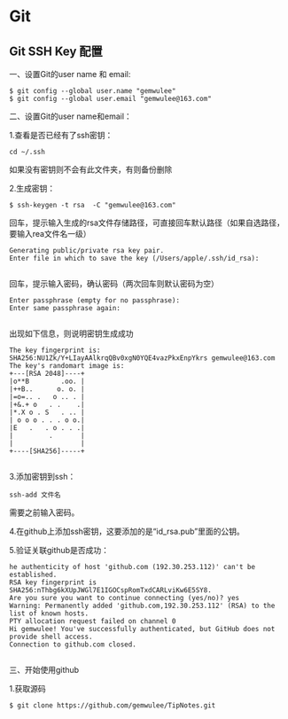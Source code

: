 # Git


## Git SSH Key 配置

一、设置Git的user name 和 email:

```
$ git config --global user.name "gemwulee"
$ git config --global user.email "gemwulee@163.com"

```

二、设置Git的user name和email：

1.查看是否已经有了ssh密钥： 

```
cd ~/.ssh

```
如果没有密钥则不会有此文件夹，有则备份删除

2.生成密钥：

```
$ ssh-keygen -t rsa  -C "gemwulee@163.com"

```
回车，提示输入生成的rsa文件存储路径，可直接回车默认路径（如果自选路径，要输入rea文件名一级）

```
Generating public/private rsa key pair.
Enter file in which to save the key (/Users/apple/.ssh/id_rsa):
		
```

回车，提示输入密码，确认密码（两次回车则默认密码为空）

```
Enter passphrase (empty for no passphrase): 
Enter same passphrase again: 


```

出现如下信息，则说明密钥生成成功

```
The key fingerprint is:
SHA256:NU1Zk/Y+LIayAAlkrqQBv0xgN0YQE4vazPkxEnpYkrs gemwulee@163.com
The key's randomart image is:
+---[RSA 2048]----+
|o**B        .oo. |
|++B..      o. o. |
|=o=.. .   o .. . |
|+&.+ o   . .    .|
|*.X o . S   . .. |
| o o o . . . o o.|
|E   .   . o . . .|
|         .       |
|                 |
+----[SHA256]-----+


```
3.添加密钥到ssh：

```
ssh-add 文件名

```

需要之前输入密码。

4.在github上添加ssh密钥，这要添加的是“id_rsa.pub”里面的公钥。

5.验证关联github是否成功：

```
he authenticity of host 'github.com (192.30.253.112)' can't be established.
RSA key fingerprint is SHA256:nThbg6kXUpJWGl7E1IGOCspRomTxdCARLviKw6E5SY8.
Are you sure you want to continue connecting (yes/no)? yes
Warning: Permanently added 'github.com,192.30.253.112' (RSA) to the list of known hosts.
PTY allocation request failed on channel 0
Hi gemwulee! You've successfully authenticated, but GitHub does not provide shell access.
Connection to github.com closed.


```

三、开始使用github

1.获取源码

```
$ git clone https://github.com/gemwulee/TipNotes.git


```















